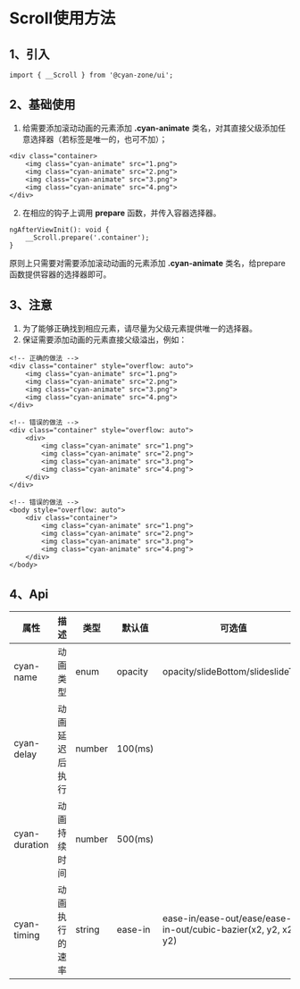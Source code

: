# Scroll使用方法

## 1、引入

```
import { __Scroll } from '@cyan-zone/ui';
```

## 2、基础使用

1. 给需要添加滚动动画的元素添加 **.cyan-animate** 类名，对其直接父级添加任意选择器（若标签是唯一的，也可不加）；

```
<div class="container>
    <img class="cyan-animate" src="1.png">
    <img class="cyan-animate" src="2.png">
    <img class="cyan-animate" src="3.png">
    <img class="cyan-animate" src="4.png">
</div>
```

2. 在相应的钩子上调用 **prepare** 函数，并传入容器选择器。

```
ngAfterViewInit(): void {
    __Scroll.prepare('.container');
}
```

原则上只需要对需要添加滚动动画的元素添加 **.cyan-animate** 类名，给prepare函数提供容器的选择器即可。

## 3、注意

1. 为了能够正确找到相应元素，请尽量为父级元素提供唯一的选择器。
2. 保证需要添加动画的元素直接父级溢出，例如：

```
<!-- 正确的做法 -->
<div class="container" style="overflow: auto">
    <img class="cyan-animate" src="1.png">
    <img class="cyan-animate" src="2.png">
    <img class="cyan-animate" src="3.png">
    <img class="cyan-animate" src="4.png">
</div>

<!-- 错误的做法 -->
<div class="container" style="overflow: auto">
    <div>
        <img class="cyan-animate" src="1.png">
        <img class="cyan-animate" src="2.png">
        <img class="cyan-animate" src="3.png">
        <img class="cyan-animate" src="4.png">
    </div>
</div>

<!-- 错误的做法 -->
<body style="overflow: auto">
    <div class="container">
        <img class="cyan-animate" src="1.png">
        <img class="cyan-animate" src="2.png">
        <img class="cyan-animate" src="3.png">
        <img class="cyan-animate" src="4.png">
    </div>
</body>
```

## 4、Api

|属性|描述|类型|默认值|可选值|
|---------|--|-----|-------|--|
|cyan-name|动画类型|enum|opacity|opacity/slideBottom/slideslideTop
|cyan-delay|动画延迟后执行|number|100(ms)|
|cyan-duration|动画持续时间|number|500(ms)|
|cyan-timing|动画执行的速率|string|ease-in|ease-in/ease-out/ease/ease-in-out/cubic-bazier(x2, y2, x2, y2)
